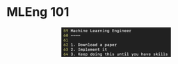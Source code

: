 # MLEng 101

<p align="center">
    <a href="https://youtu.be/N2bXEUSAiTI?si=vGzueBmvThtU1A6l&t=1316" target="_blank">
        <img width="50%" height="50%" src="docs/mleng.png">
    </a>
</p>
